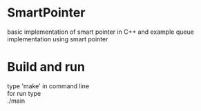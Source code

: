 # SmartPointer
basic implementation of smart pointer in C++ and example queue implementation using smart pointer
# Build and run
type 'make' in command line <br/>
for run type  <br/>
./main
